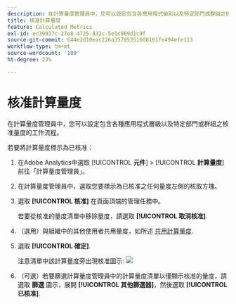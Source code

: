 ```yaml
---
description: 在計算量度管理員中，您可以設定包含各應用程式級別以及特定部門或群組之核准量度的工作流程。
title: 核准計算量度
feature: Calculated Metrics
exl-id: ec39937c-27e8-4725-832c-5e1c989d1c9f
source-git-commit: 644e2d10eac226a35705351608161fe494efe113
workflow-type: tm+mt
source-wordcount: '189'
ht-degree: 23%

---
```


# 核准計算量度

在計算量度管理員中，您可以設定包含各種應用程式層級以及特定部門或群組之核准量度的工作流程。

若要將計算量度標示為已核准：

1. 在Adobe Analytics中選取 [!UICONTROL **元件**] > [!UICONTROL **計算量度**] 前往「計算量度管理員」。

1. 在計算量度管理員中，選取您要標示為已核准之任何量度左側的核取方塊。

1. 選取 **[!UICONTROL 核准]** 在頁面頂端的管理任務中。

   若要從核准的量度清單中移除量度，請選取 **[!UICONTROL 取消核准]**.

1. （選用）與組織中的其他使用者共用量度，如所述 [共用計算量度](/help/components/c-calcmetrics/c-workflow/cm-workflow/cm-sharing.md).

1. 選取 **[!UICONTROL 確定]**.

   注意清單中該計算量度旁出現核准圖示:  ![](https://spectrum.adobe.com/static/icons/workflow_18/Smock_CheckmarkCircle_18_N.svg)

1. （可選）若要篩選計算量度管理員中的計算量度清單以僅顯示核准的量度，請選取 **篩選** 圖示，展開 **[!UICONTROL 其他篩選器]**，然後選取 **[!UICONTROL 已核准]**.
